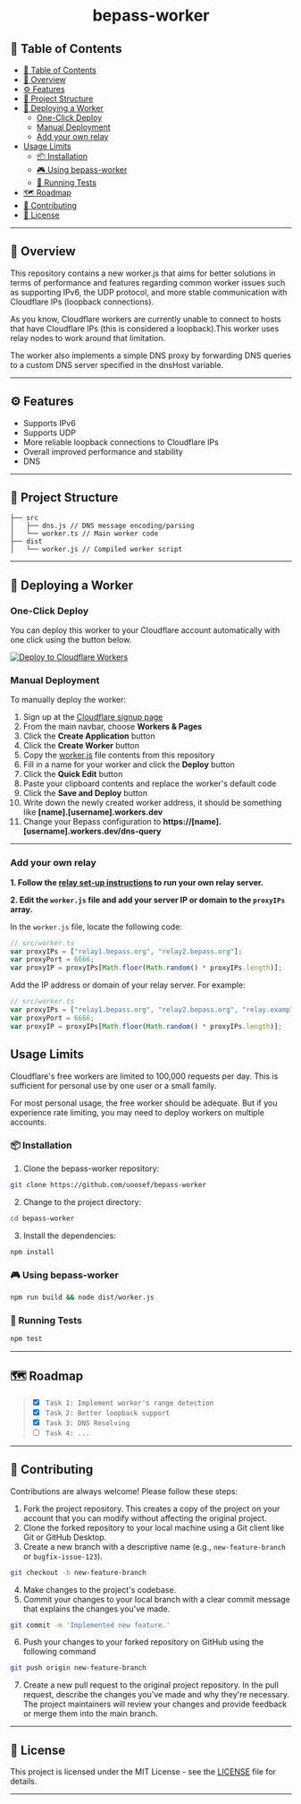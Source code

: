 ﻿<div align="center">
<h1 align="center">
bepass-worker
</h1>
</div>


## 📒 Table of Contents
- [📒 Table of Contents](#-table-of-contents)
- [📍 Overview](#-overview)
- [⚙️ Features](#️-features)
- [📂 Project Structure](#-project-structure)
- [🚀 Deploying a Worker](#-deploying-a-worker)
  - [One-Click Deploy](#one-click-deploy)
  - [Manual Deployment](#manual-deployment)
  - [Add your own relay](#add-your-own-relay)
- [Usage Limits](#usage-limits)
  - [📦 Installation](#-installation)
  - [🎮 Using bepass-worker](#-using-bepass-worker)
  - [🧪 Running Tests](#-running-tests)
- [🗺 Roadmap](#-roadmap)
- [🤝 Contributing](#-contributing)
- [📄 License](#-license)

---


## 📍 Overview

This repository contains a new worker.js that aims for better solutions in terms of performance and features regarding common worker issues such as supporting IPv6, the UDP protocol, and more stable communication with Cloudflare IPs (loopback connections).

As you know, Cloudflare workers are currently unable to connect to hosts that have Cloudflare IPs (this is considered a loopback).This worker uses relay nodes to work around that limitation.

The worker also implements a simple DNS proxy by forwarding DNS queries to a custom DNS server specified in the dnsHost variable.

---

## ⚙️ Features

- Supports IPv6
- Supports UDP
- More reliable loopback connections to Cloudflare IPs 
- Overall improved performance and stability
- DNS

---


## 📂 Project Structure

```
├── src
│   ├── dns.js // DNS message encoding/parsing 
│   └── worker.ts // Main worker code
├── dist
│   └──	worker.js // Compiled worker script
```


---


## 🚀 Deploying a Worker

### One-Click Deploy

You can deploy this worker to your Cloudflare account automatically with one click using the button below.

[![Deploy to Cloudflare Workers](https://deploy.workers.cloudflare.com/button)](https://deploy.workers.cloudflare.com/?url=https://github.com/user/bepass-worker)

### Manual Deployment 

To manually deploy the worker:

1. Sign up at the [Cloudflare signup page](https://www.cloudflare.com/sign-up)
2. From the main navbar, choose **Workers & Pages**
3. Click the **Create Application** button
4. Click the **Create Worker** button
5. Copy the [worker.js](https://github.com/uoosef/bepass-worker/blob/main/dist/worker.js) file contents from this repository
6. Fill in a name for your worker and click the **Deploy** button
7. Click the **Quick Edit** button
8. Paste your clipboard contents and replace the worker's default code
9. Click the **Save and Deploy** button
10. Write down the newly created worker address, it should be something like **[name].[username].workers.dev**
11. Change your Bepass configuration to **https://[name].[username].workers.dev/dns-query**
   --- 
### Add your own relay

**1. Follow the [relay set-up instructions](https://github.com/uoosef/cf-bepass#how-to-share-my-node-becoming-a-volunteer-maintainer) to run your own relay server.**

**2. Edit the `worker.js` file and add your server IP or domain to the `proxyIPs` array.**

In the `worker.js` file, locate the following code:

```js
// src/worker.ts
var proxyIPs = ["relay1.bepass.org", "relay2.bepass.org"];
var proxyPort = 6666;
var proxyIP = proxyIPs[Math.floor(Math.random() * proxyIPs.length)];
```

Add the IP address or domain of your relay server. For example:

```js
// src/worker.ts
var proxyIPs = ["relay1.bepass.org", "relay2.bepass.org", "relay.example.com", "123.45.67.89"]; // Add your server IP/domain here
var proxyPort = 6666;
var proxyIP = proxyIPs[Math.floor(Math.random() * proxyIPs.length)];
```

## Usage Limits

Cloudflare's free workers are limited to 100,000 requests per day. This is sufficient for personal use by one user or a small family. 

For most personal usage, the free worker should be adequate. But if you experience rate limiting, you may need to deploy workers on multiple accounts.
    

### 📦 Installation

1. Clone the bepass-worker repository:
```sh
git clone https://github.com/uoosef/bepass-worker
```

2. Change to the project directory:
```sh
cd bepass-worker
```

3. Install the dependencies:
```sh
npm install
```

### 🎮 Using bepass-worker

```sh
npm run build && node dist/worker.js
```

### 🧪 Running Tests
```sh
npm test
```

---


## 🗺 Roadmap

> - [X] `Task 1: Implement worker's range detection`
> - [X] `Task 2: Better loopback support`
> - [X] `Task 3: DNS Resolving`
> - [ ] `Task 4: ...`


---

## 🤝 Contributing

Contributions are always welcome! Please follow these steps:
1. Fork the project repository. This creates a copy of the project on your account that you can modify without affecting the original project.
2. Clone the forked repository to your local machine using a Git client like Git or GitHub Desktop.
3. Create a new branch with a descriptive name (e.g., `new-feature-branch` or `bugfix-issue-123`).
```sh
git checkout -b new-feature-branch
```
4. Make changes to the project's codebase.
5. Commit your changes to your local branch with a clear commit message that explains the changes you've made.
```sh
git commit -m 'Implemented new feature.'
```
6. Push your changes to your forked repository on GitHub using the following command
```sh
git push origin new-feature-branch
```
7. Create a new pull request to the original project repository. In the pull request, describe the changes you've made and why they're necessary.
The project maintainers will review your changes and provide feedback or merge them into the main branch.

---

## 📄 License

This project is licensed under the MIT License - see the [LICENSE](https://github.com/uoosef/bepass-worker/blob/main/LICENSE) file for details.

---
